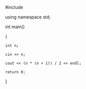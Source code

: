 #include <iostream> 

using namespace std;

int main()

{

    int n;
    
    cin >> n;
    
    cout << (n * (n + 1)) / 2 << endl;
    
    return 0;
    
}

